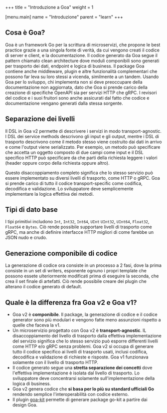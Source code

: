 +++
title = "Introduzione a Goa"
weight = 1

[menu.main]
name = "Introduzione"
parent = "learn"
+++

## Cosa è Goa?

Goa è un framework Go per la scrittura di microservizi, che propone le best 
practice grazie a una singola fonte di verità, da cui vengono creati il codice
di server e client, e la documentazione. Il codice generato da Goa segue il 
pattern chiamato clean architecture dove moduli componibili sono generati per
trasporto dei dati, endpoint e logica di business. Il package Goa contiene
anche middleware, plugin e altre funzionalità complementari che possono far
leva su loro stessi a vicenda, similmente a un tandem. Usando Goa per lo 
sviluppo, chi implementa non si deve preoccupare della documentazione non 
aggiornata, dato che Goa si prende carico della creazione di specifiche
OpenAPI sia per servizi HTTP che gRPC. I revisori del codice e i suoi
fruitori sono anche assicurati dal fatto che codice e documentazione 
vengano generati dalla stessa sorgente.

## Separazione dei livelli

Il DSL in Goa v2 permette di descrivere i servizi in modo transport-agnostic.
I DSL dei service methods descrivono gli input e gli output, mentre i DSL
di trasporto descrivono come il metodo stesso viene costruito dai dati in arrivo
e come l'output viene serializzato.
Per esempio, un metodo può specificare che accetta un oggetto composto di due
campi come input e il DSL specifico HTTP può specificare da che parti della 
richiesta leggere i valori (header oppure corpo della richiesta oppure altro).

Questo disaccoppiamento completo significa che lo stesso servizio può essere 
implementato su diversi livelli di trasporto, come HTTP o gRPC. Goa si prende
carico di tutto il codice transport-specific come codifica, decodifica e 
validazione. Lo sviluppatore deve semplicemente implementare la logica 
effettiva dei metodi.

## Tipi di dato base

I tipi primitivi includono `Int`, `Int32`, `Int64`, `UInt` `UInt32`, `UInt64`,
`Float32`, `Float64` e `Bytes`. Ciò rende possibile supportare livelli di trasporto
come gRPC, ma anche di definire interfacce HTTP migliori di come farebbe un JSON 
nudo e crudo.

## Generazione componibile di codice

La generazione di codice ora consiste in un processo a 2 fasi, dove la prima
consiste in un set di writers, esponente ognuno i propri template che possono 
essete ulteriormente modificati prima di eseguire la seconda, che crea il set
finale di artefatti. Ciò rende possibile creare dei plugin che alterano il 
codice generato di default.

## Quale è la differenza fra Goa v2 e Goa v1?

* Goa v2 è **componibile**. Il package, la generazione di codice e il codice
  generator sono più modulari e vengono fatte meno assunzioni rispetto a quelle
  che faceva la v1.
* Un microservizio progettato con Goa v2 è **transport-agnostic**. IL disaccoppiamento
  del livello di trasporto dalla effettiva implementazione del servizio significa che
  lo stesso servizio può esporre differenti livelli come HTTP e/o gRPC senza problemi.
  Goa v2 si occupa di generare tutto il codice specifico ai livelli di trasporto
  usati, inclusi codifica, decodifica e validazione di richieste e risposte. Goa
  v1 funzionava solamente con il livello di trasporto HTTP.
* Il codice generato segue una **stretta separazione dei concetti** dove l'effettiva
  implementazione è isolata dal livello di trasporto. Lo sviluppatore deve
  concentrarsi solamente sull'implementazione della logica di business.
* Goa v2 genera codice che **si basa per lo più su standard ufficiali Go**
  rendendo semplice l'interoperabilità con codice esterno.
* Il plugin [goa-kit](https://github.com/goadesign/plugins/tree/v3/goakit) permette di
  generare package go-kit a partire dai design Goa.
